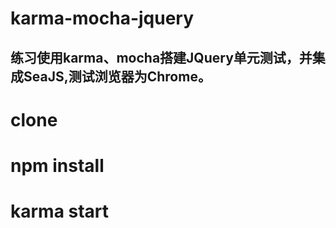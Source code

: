 # karma-mocha-jquery

## 练习使用karma、mocha搭建JQuery单元测试，并集成SeaJS,测试浏览器为Chrome。

# clone

# npm install

# karma start
